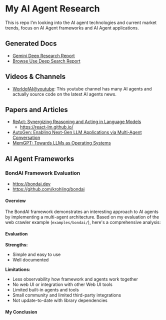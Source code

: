 # My AI Agent Research

This is repo I'm looking into the AI agent technologies and current market trends, focus on AI Agent frameworks and AI Agent applications.

## Generated Docs

- [Gemini Deep Research Report](reports/gemini-deep-research-report.md)
- [Browse Use Deep Search Report](reports/browse-use-deep-search-report.md)

## Videos & Channels

 - [WorldofAI@youtube](https://www.youtube.com/@intheworldofai):  This youtube channel has many AI agents and actually source code on the latest AI agents news.

## Papers and Articles

 - [ReAct: Synergizing Reasoning and Acting in Language Models](https://arxiv.org/abs/2210.03629)
    - https://react-lm.github.io/
 - [AutoGen: Enabling Next-Gen LLM Applications via Multi-Agent Conversation](https://arxiv.org/abs/2308.08155)
 - [MemGPT: Towards LLMs as Operating Systems](https://arxiv.org/abs/2310.08560)



## AI Agent Frameworks

### BondAI Framework Evaluation

- https://bondai.dev
- https://github.com/krohling/bondai

#### Overview
The BondAI framework demonstrates an interesting approach to AI agents by implementing a multi-agent architecture. Based on my evaluation of the web crawler example (`examples/bondai/`), here's a comprehensive analysis:

#### Evaluation

**Strengths:**
 - Simple and easy to use
 - Well documented

**Limitations:**
- Less observability how framework and agents work together
- No web UI or integration with other Web UI tools
- Limited built-in agents and tools
- Small community and limited third-party integrations
- Not update-to-date with library dependencies

#### My Conclusion
